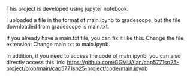 This project is developed using jupyter notebook. 

I uploaded a file in the format of main.ipynb to gradescope, but the file downloaded from gradescope is main.txt.

If you already have a main.txt file, you can fix it like this:
Change the file extension: Change main.txt to main.ipynb.

In addition, if you need to access the code of main.ipynb, you can also directly access this link:
https://github.com/GGMUAlan/cap5771sp25-project/blob/main/cap5771sp25-project/code/main.ipynb
